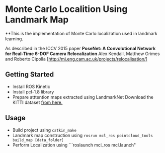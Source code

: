 # Monte Carlo Localition Using Landmark Map
**This is the implementation of Monte Carlo localization used in landmark learning.

As described in the ICCV 2015 paper **PoseNet: A Convolutional Network for Real-Time 6-DOF Camera Relocalization** Alex Kendall, Matthew Grimes and Roberto Cipolla [http://mi.eng.cam.ac.uk/projects/relocalisation/]

## Getting Started

 * Install ROS Kinetic
 * Install pcl-1.8 library
 * Prepare atttention maps extracted using LandmarkNet
Download the KITTI dataset [from here.](http://www.cvlibs.net/datasets/kitti/index.php)

## Usage
 * Build project using ```catkin_make```
 * Landmark map construction using ```rosrun mcl_ros pointcloud_tools build_map [data_folder]```
 * Perform Localization using ```roslaunch mcl_ros mcl.launch"

